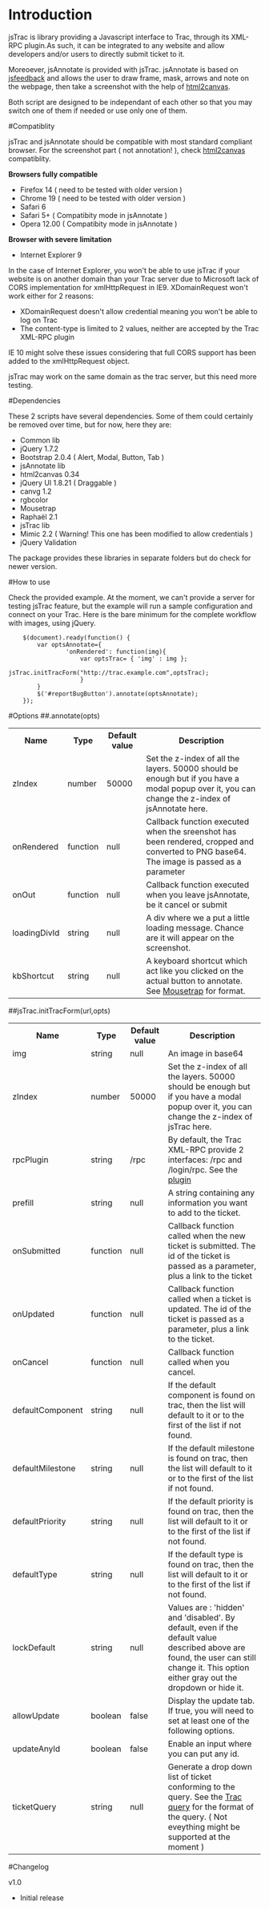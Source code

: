 # Introduction
jsTrac is library providing a Javascript interface to Trac, through its XML-RPC plugin.As such, it can be integrated to any website and allow developers and/or users to directly submit ticket to it.

Moreoever, jsAnnotate is provided with jsTrac. jsAnnotate is based on [jsfeedback](http://hertzen.com/experiments/jsfeedback/) and allows the user to draw frame, mask, arrows and note on the webpage, then take a screenshot with the help of [html2canvas](http://html2canvas.hertzen.com).

Both script are designed to be independant of each other so that you may switch one of them if needed or use only one of them.


#Compatiblity

jsTrac and jsAnnotate should be compatible with most standard compliant browser.
For the screenshot part ( not annotation! ), check [html2canvas](http://html2canvas.hertzen.com) compatiblity.

**Browsers fully compatible**

* Firefox 14 ( need to be tested with older version )
* Chrome 19 ( need to be tested with older version )
* Safari 6
* Safari 5+ ( Compatibity mode in jsAnnotate )
* Opera 12.00 ( Compatibity mode in jsAnnotate )

**Browser with severe limitation**

* Internet Explorer 9

In the case of Internet Explorer, you won't be able to use jsTrac if your website is on another domain than your Trac server due to Microsoft lack of CORS implementation for xmlHttpRequest in IE9. XDomainRequest won't work either for 2 reasons:

* XDomainRequest doesn't allow credential meaning you won't be able to log on Trac
* The content-type is limited to 2 values, neither are accepted by the Trac XML-RPC plugin

IE 10 might solve these issues considering that full CORS support has been added to the xmlHttpRequest object.

jsTrac may work on the same domain as the trac server, but this need more testing.

#Dependencies

These 2 scripts have several dependencies. Some of them could certainly be removed over time, but for now, here they are:

 
* Common lib
 * jQuery 1.7.2
 * Bootstrap 2.0.4 ( Alert, Modal, Button, Tab )
* jsAnnotate lib
 * html2canvas 0.34
 * jQuery UI 1.8.21 ( Draggable )
 * canvg 1.2
  * rgbcolor
 * Mousetrap
 * Raphaël 2.1
* jsTrac lib
 * Mimic 2.2 ( Warning! This one has been modified to allow credentials )
 * jQuery Validation
 
The package provides these libraries in separate folders but do check for newer version.

#How to use

Check the provided example. At the moment, we can't provide a server for testing jsTrac feature, but the example will run a sample configuration and connect on your Trac. Here is the bare minimum for the complete workflow with images, using jQuery.



		$(document).ready(function() {
			var optsAnnotate={
					'onRendered': function(img){
						var optsTrac= { 'img' : img };
						jsTrac.initTracForm("http://trac.example.com",optsTrac);
						}
			}
			$('#reportBugButton').annotate(optsAnnotate);
		});
			

#Options
##.annotate(opts)

<table>
	<tr>
		<th>Name</th>
		<th>Type</th>
		<th>Default value</th>
		<th>Description</th>
	</tr>
	<tr>
		<td>zIndex</td>
		<td>number</td>
		<td>50000</td>
		<td>Set the z-index of all the layers. 50000 should be enough but if you have a modal popup over it, you can change the z-index of jsAnnotate here.</td>
	</tr>
	<tr>
		<td>onRendered</td>
		<td>function</td>
		<td>null</td>
		<td>Callback function executed when the sreenshot has been rendered, cropped and converted to PNG base64. The image is passed as a parameter</td>
	</tr>
	<tr>
		<td>onOut</td>
		<td>function</td>
		<td>null</td>
		<td>Callback function executed when you leave jsAnnotate, be it cancel or submit
	</td>
	<tr>
		<td>loadingDivId</td>
		<td>string</td>
		<td>null</td>
		<td>A div where we a put a little loading message. Chance are it will appear on the screenshot.</td>
	</tr>
	<tr>
		<td>kbShortcut</td>
		<td>string</td>
		<td>null</td>
		<td>A keyboard shortcut which act like you clicked on the actual button to annotate. See <a href="http://craig.is/killing/mice">Mousetrap</a> for format.</td>
	</tr>
</table>


##jsTrac.initTracForm(url,opts)

<table>
	<tr>
		<th>Name</th>
		<th>Type</th>
		<th>Default value</th>
		<th>Description</th>
	</td>
	<tr>
		<td>img</td>
		<td>string</td>
		<td>null</td>
		<td>An image in base64</td>
	</tr>
	<tr>
		<td>zIndex</td>
		<td>number</td>
		<td>50000</td>
		<td>Set the z-index of all the layers. 50000 should be enough but if you have a modal popup over it, you can change the z-index of jsTrac here.</td>
	</tr>
	<tr>
		<td>rpcPlugin</td>
		<td>string</td>
		<td>/rpc</td>
		<td>By default, the Trac XML-RPC provide 2 interfaces: /rpc and /login/rpc. See the <a href="http://trac-hacks.org/wiki/XmlRpcPlugin">plugin</a></td>
	</tr>
	<tr>
		<td>prefill</td>
		<td>string</td>
		<td>null</td>
		<td>A string containing any information you want to add to the ticket.</td>
	</tr>
	<tr>
		<td>onSubmitted</td>
		<td>function</td>
		<td>null</td>
		<td>Callback function called when the new ticket is submitted. The id of the ticket is passed as a parameter, plus a link to the ticket</td>
	</tr>
	<tr>
		<td>onUpdated</td>
		<td>function</td>
		<td>null</td>
		<td>Callback function called when a ticket is updated. The id of the ticket is passed as a parameter, plus a link to the ticket.</td>
	</tr>
	<tr>
		<td>onCancel</td>
		<td>function</td>
		<td>null</td>
		<td>Callback function called when you cancel.</td>
	</tr>
	<tr>
		<td>defaultComponent</td>
		<td>string</td>
		<td>null</td>
		<td>If the default component is found on trac, then the list will default to it or to the first of the list if not found. </td>
	</tr>
	<tr>
		<td>defaultMilestone</td>
		<td>string</td>
		<td>null</td>
		<td>If the default milestone is found on trac, then the list will default to it or to the first of the list if not found. </td>
	</tr>
	<tr>
		<td>defaultPriority</td>
		<td>string</td>
		<td>null</td>
		<td>If the default priority is found on trac, then the list will default to it or to the first of the list if not found. </td>
	</tr>
	<tr>
		<td>defaultType</td>
		<td>string</td>
		<td>null</td>
		<td>If the default type is found on trac, then the list will default to it or to the first of the list if not found. </td>
	</tr>
	<tr>
		<td>lockDefault</td>
		<td>string</td>
		<td>null</td>
		<td>Values are : 'hidden' and 'disabled'. By default, even if the default value described above are found, the user can still change it. This option either gray out the dropdown or hide it.</td>
	</tr>
	<tr>
		<td>allowUpdate</td>
		<td>boolean</td>
		<td>false</td>
		<td>Display the update tab. If true, you will need to set at least one of the following options.</td>
	</tr>
	<tr>
		<td>updateAnyId</td>
		<td>boolean</td>
		<td>false</td>
		<td>Enable an input where you can put any id.</td>
	</tr>
	<tr>
		<td>ticketQuery</td>
		<td>string</td>
		<td>null</td>
		<td>Generate a drop down list of ticket conforming to the query. See the <a href="http://trac.edgewall.org/wiki/TicketQuery">Trac query</a> for the format of the query. ( Not eveything might be supported at the moment )</td>
	</tr>
</table>


#Changelog

v1.0
* Initial release